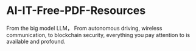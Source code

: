 # AI-IT-Free-PDF-Resources
From the big model LLM， From autonomous driving, wireless communication, to blockchain security, everything you pay attention to is available and profound.
